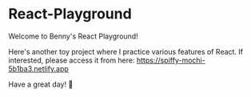 # React-Playground
Welcome to Benny's React Playground!

Here's another toy project where I practice various features of React. If interested, please access it from here: https://spiffy-mochi-5b1ba3.netlify.app 

Have a great day! 🥳
